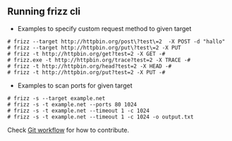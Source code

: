 
## Running frizz cli

* Examples to specify custom request method to given target
```
# frizz --target http://httpbin.org/post\?test\=2  -X POST -d "hallo"
# frizz --target http://httpbin.org/put\?test\=2 -X PUT
# frizz -t http://httpbin.org/get?test=2 -X GET -#
# frizz.exe -t http://httpbin.org/trace?test=2 -X TRACE -#
# frizz -t http://httpbin.org/head?test=2 -X HEAD -#
# frizz -t http://httpbin.org/put?test=2 -X PUT -#

```

* Examples to scan ports for given target
```
# frizz -s --target example.net
# frizz -s -t example.net --ports 80 1024
# frizz -s -t example.net --timeout 1 -c 1024
# frizz -s -t example.net --timeout 1 -c 1024 -o output.txt
```

Check [Git workflow](https://github.com/kursatkobya/libfrizz/wiki/Git-workflow) for how to contribute.
